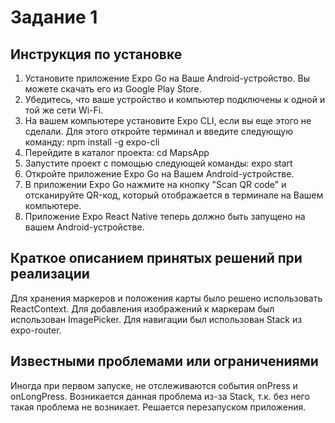 # Задание 1
## Инструкция по установке
1. Установите приложение Expo Go на Ваше Android-устройство. Вы можете скачать его из Google Play Store.
2. Убедитесь, что ваше устройство и компьютер подключены к одной и той же сети Wi-Fi.
3. На вашем компьютере установите Expo CLI, если вы еще этого не сделали. Для этого откройте терминал и введите следующую команду: npm install -g expo-cli
5. Перейдите в каталог проекта: cd MapsApp
6. Запустите проект с помощью следующей команды: expo start
7. Откройте приложение Expo Go на Вашем Android-устройстве.
8. В приложении Expo Go нажмите на кнопку "Scan QR code" и отсканируйте QR-код, который отображается в терминале на Вашем компьютере.
9. Приложение Expo React Native теперь должно быть запущено на вашем Android-устройстве.

## Краткое описанием принятых решений при реализации
Для хранения маркеров и положения карты было решено использовать ReactContext.
Для добавления изображений к маркерам был использован ImagePicker.
Для навигации был использован Stack из expo-router.

## Известными проблемами или ограничениями
Иногда при первом запуске, не отслеживаются события onPress и onLongPress. Возникается данная проблема из-за Stack, т.к. без него такая проблема не возникает. Решается перезапуском приложения.